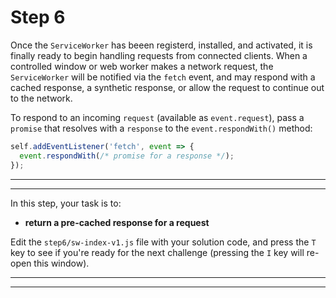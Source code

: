 # Step 6

Once the `ServiceWorker` has beeen registerd, installed, and activated, it is finally ready to begin handling requests from connected clients. When a controlled window or web worker makes a network request, the `ServiceWorker` will be notified via the `fetch` event, and may respond with a cached response, a synthetic response, or allow the request to continue out to the network.

To respond to an incoming `request` (available as `event.request`), pass a `promise` that resolves with a `response` to the `event.respondWith()` method:

```js
self.addEventListener('fetch', event => {
  event.respondWith(/* promise for a response */);
});
```

---
---

In this step, your task is to:

- **return a pre-cached response for a request**

Edit the `step6/sw-index-v1.js` file with your solution code, and press the `T` key to see if you're ready for the next challenge (pressing the `I` key will re-open this window).

---
---